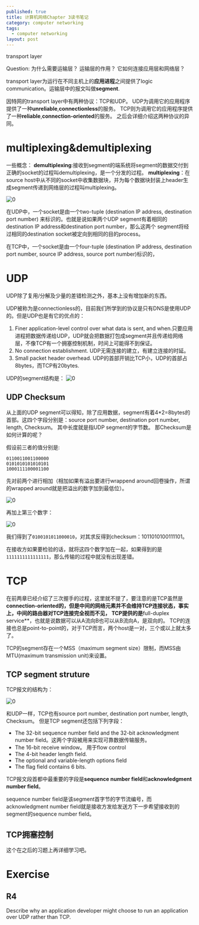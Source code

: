 ```yaml
---
published: true
title: 计算机网络Chapter 3读书笔记
category: computer networking
tags: 
  - computer networking
layout: post
---
```


transport layer

Question: 为什么需要运输层？ 运输层的作用？ 它如何连接应用层和网络层？

transport layer为运行在不同主机上的**应用进程**之间提供了logic communication。运输层中的报文叫做**segment**.

因特网的transport layer中有两种协议：TCP和UDP。
UDP为调用它的应用程序提供了一种**unreliable**,**connectionless**的服务。
TCP则为调用它的应用程序提供了一种**reliable**,**connection-oriented**的服务。
之后会详细介绍这两种协议的异同。

# multiplexing&demultiplexing

一些概念：
**demultiplexing**:接收到segment的端系统将segment的数据交付到正确的socket的过程叫demultiplexing，是一个分发的过程。
**multiplexing**：在source host中从不同的socket中收集数据块，并为每个数据块封装上header生成segment传递到网络层的过程叫multiplexing。

![0](https://raw.githubusercontent.com/Logos23333/Logos23333.github.io/master/_posts/image/computernetworking/9.png)


在UDP中，一个socket是由一个two-tuple (destination IP address, destination port number) 来标识的。也就是说如果两个UDP segment有着相同的destination IP address和destination port number，那么这两个
segment将经过相同的destination socket被定向到相同的目的process。

在TCP中，一个socket是由一个four-tuple (destination IP address, destination port number, source IP address, source port number)标识的，

# UDP

UDP除了复用/分解及少量的差错检测之外，基本上没有增加新的东西。

UDP被称为是connectionless的，目前我们所学到的协议是只有DNS是使用UDP的。但是UDP也是有它的优点的：

1. Finer application-level control over what data is sent, and when.只要应用进程把数据传递给UDP，UDP就会把数据打包成segment并且传递给网络层，不像TCP有一个拥塞控制机制，时间上可能得不到保证。
2. No connection establishment. UDP无需连接的建立，有建立连接的时延。
3. Small packet header overhead. UDP的首部开销比TCP小，UDP的首部占8bytes，而TCP有20bytes.

UDP的segment结构是：
![0](https://raw.githubusercontent.com/Logos23333/Logos23333.github.io/master/_posts/image/computernetworking/10.png)

## UDP Checksum

从上面的UDP segment可以得知，除了应用数据，segment有着4*2=8bytes的首部。这四个字段分别是：source port number, destination port number, length, Checksum。
其中长度就是指UDP segment的字节数。
那Checksum是如何计算的呢？

假设前三者的值分别是:

	0110011001100000
	0101010101010101
	1000111100001100

先对前两个进行相加（相加如果有溢出要进行wrappend around回卷操作，所谓的wrapped around就是把溢出的数字加到最低位）。

![0](https://raw.githubusercontent.com/Logos23333/Logos23333.github.io/master/_posts/image/computernetworking/11.png)

再加上第三个数字：

![0](https://raw.githubusercontent.com/Logos23333/Logos23333.github.io/master/_posts/image/computernetworking/12.png)

我们得到了`0100101011000010`，对其求反得到checksum：1011010100111101。

在接收方如果要检验的话，就将这四个数字加在一起，如果得到的是`1111111111111111`，那么传输的过程中就没有出现差错。

# TCP

在前两章已经介绍了三次握手的过程，这里就不提了，要注意的是TCP虽然是**connection-oriented的，但是中间的网络元素并不会维持TCP连接状态，事实上，中间的路由器对TCP连接完全视而不见，
TCP提供的是**full-duplex service**，也就是说数据可以从A流向B也可以从B流向A，是双向的。
TCP的连接也总是point-to-point的，对于TCP而言，两个host是一对，三个或以上就太多了。

TCP的segment存在一个MSS（maximum segment size）限制，而MSS由MTU(maximum transmission unit)来设置。

## TCP segment struture

TCP报文的结构为：

![0](https://raw.githubusercontent.com/Logos23333/Logos23333.github.io/master/_posts/image/computernetworking/13.png)

和UDP一样，TCP也有source port number, destination port number, length, Checksum。 但是TCP segment还包括下列字段：

* The 32-bit sequence number field and the 32-bit acknowledgment number field。这两个字段被用来实现可靠数据传输服务。
* The 16-bit receive window。 用于flow control
* The 4-bit header length field.
* The optional and variable-length options field
* The flag field contains 6 bits.

TCP报文段首都中最重要的字段是**sequence number field**和**acknowledgment number field**。

sequence number field是该segment首字节的字节流编号，而 acknowledgment number field就是接收方发给发送方下一步希望接收到的segment的sequence number field。

## TCP拥塞控制

这个在之后的习题上再详细学习吧。

# Exercise

## R4 

Describe why an application developer might choose to run an application over UDP rather than TCP.